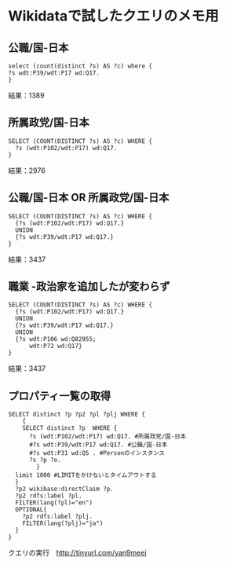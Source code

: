 # Wikidataで試したクエリのメモ用

## 公職/国-日本
```
select (count(distinct ?s) AS ?c) where {
?s wdt:P39/wdt:P17 wd:Q17.
}
```
結果：1389

## 所属政党/国-日本
```
SELECT (COUNT(DISTINCT ?s) AS ?c) WHERE { 
  ?s (wdt:P102/wdt:P17) wd:Q17. 
}
```
結果：2976

## 公職/国-日本 OR 所属政党/国-日本 
```
SELECT (COUNT(DISTINCT ?s) AS ?c) WHERE { 
  {?s (wdt:P102/wdt:P17) wd:Q17.}
  UNION
  {?s wdt:P39/wdt:P17 wd:Q17.}
}
```
結果：3437

## 職業 -政治家を追加したが変わらず
```
SELECT (COUNT(DISTINCT ?s) AS ?c) WHERE { 
  {?s (wdt:P102/wdt:P17) wd:Q17.}
  UNION
  {?s wdt:P39/wdt:P17 wd:Q17.}
  UNION
  {?s wdt:P106 wd:Q82955;
      wdt:P72 wd:Q17}
}
```
結果：3437

## プロパティ一覧の取得
```
SELECT distinct ?p ?p2 ?pl ?plj WHERE {
    {
    SELECT distinct ?p  WHERE {
      ?s (wdt:P102/wdt:P17) wd:Q17. #所属政党/国-日本
      #?s wdt:P39/wdt:P17 wd:Q17. #公職/国-日本
      #?s wdt:P31 wd:Q5 . #Personのインスタンス
      ?s ?p ?o. 
        }
  limit 1000 #LIMITをかけないとタイムアウトする
  }
  ?p2 wikibase:directClaim ?p.
  ?p2 rdfs:label ?pl.
  FILTER(lang(?pl)="en")
  OPTIONAL{
    ?p2 rdfs:label ?plj.
    FILTER(lang(?plj)="ja")
  }  
} 
```
クエリの実行　http://tinyurl.com/yan9meej

